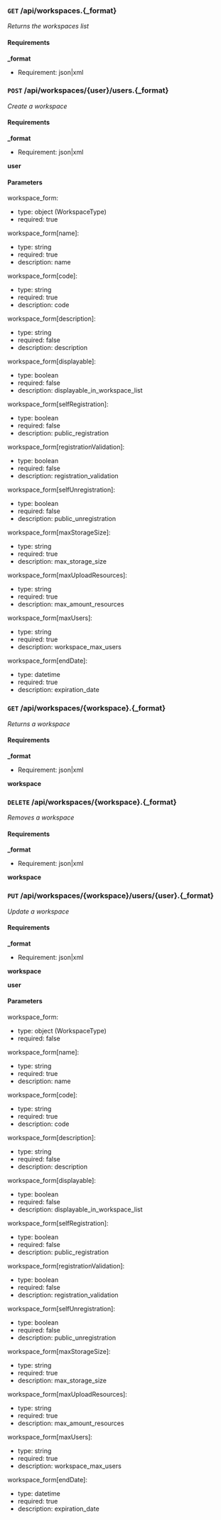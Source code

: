 ### `GET` /api/workspaces.{_format} ###

_Returns the workspaces list_

#### Requirements ####

**_format**

  - Requirement: json|xml



### `POST` /api/workspaces/{user}/users.{_format} ###

_Create a workspace_

#### Requirements ####

**_format**

  - Requirement: json|xml

**user**


#### Parameters ####

workspace_form:

  * type: object (WorkspaceType)
  * required: true

workspace_form[name]:

  * type: string
  * required: true
  * description: name

workspace_form[code]:

  * type: string
  * required: true
  * description: code

workspace_form[description]:

  * type: string
  * required: false
  * description: description

workspace_form[displayable]:

  * type: boolean
  * required: false
  * description: displayable_in_workspace_list

workspace_form[selfRegistration]:

  * type: boolean
  * required: false
  * description: public_registration

workspace_form[registrationValidation]:

  * type: boolean
  * required: false
  * description: registration_validation

workspace_form[selfUnregistration]:

  * type: boolean
  * required: false
  * description: public_unregistration

workspace_form[maxStorageSize]:

  * type: string
  * required: true
  * description: max_storage_size

workspace_form[maxUploadResources]:

  * type: string
  * required: true
  * description: max_amount_resources

workspace_form[maxUsers]:

  * type: string
  * required: true
  * description: workspace_max_users

workspace_form[endDate]:

  * type: datetime
  * required: true
  * description: expiration_date


### `GET` /api/workspaces/{workspace}.{_format} ###

_Returns a workspace_

#### Requirements ####

**_format**

  - Requirement: json|xml

**workspace**



### `DELETE` /api/workspaces/{workspace}.{_format} ###

_Removes a workspace_

#### Requirements ####

**_format**

  - Requirement: json|xml

**workspace**



### `PUT` /api/workspaces/{workspace}/users/{user}.{_format} ###

_Update a workspace_

#### Requirements ####

**_format**

  - Requirement: json|xml

**workspace**

**user**


#### Parameters ####

workspace_form:

  * type: object (WorkspaceType)
  * required: false

workspace_form[name]:

  * type: string
  * required: true
  * description: name

workspace_form[code]:

  * type: string
  * required: true
  * description: code

workspace_form[description]:

  * type: string
  * required: false
  * description: description

workspace_form[displayable]:

  * type: boolean
  * required: false
  * description: displayable_in_workspace_list

workspace_form[selfRegistration]:

  * type: boolean
  * required: false
  * description: public_registration

workspace_form[registrationValidation]:

  * type: boolean
  * required: false
  * description: registration_validation

workspace_form[selfUnregistration]:

  * type: boolean
  * required: false
  * description: public_unregistration

workspace_form[maxStorageSize]:

  * type: string
  * required: true
  * description: max_storage_size

workspace_form[maxUploadResources]:

  * type: string
  * required: true
  * description: max_amount_resources

workspace_form[maxUsers]:

  * type: string
  * required: true
  * description: workspace_max_users

workspace_form[endDate]:

  * type: datetime
  * required: true
  * description: expiration_date
